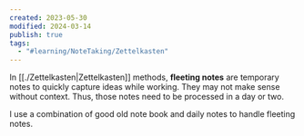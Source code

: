 ```yaml
---
created: 2023-05-30
modified: 2024-03-14
publish: true
tags:
  - "#learning/NoteTaking/Zettelkasten"
---
```

In [[./Zettelkasten|Zettelkasten]] methods, **fleeting notes** are temporary notes to quickly capture ideas while working. They may not make sense without context. Thus, those notes need to be processed in a day or two.

I use a combination of good old note book and daily notes to handle fleeting notes.